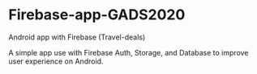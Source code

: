 # Firebase-app-GADS2020
Android app with Firebase (Travel-deals)

A simple app use with Firebase Auth, Storage, and Database to improve user experience on Android. 
